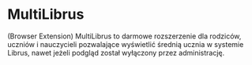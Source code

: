 # MultiLibrus
(Browser Extension) MultiLibrus to darmowe rozszerzenie dla rodziców, uczniów i nauczycieli pozwalające wyświetlić średnią ucznia w systemie Librus, nawet jeżeli podgląd został wyłączony przez administrację. 
